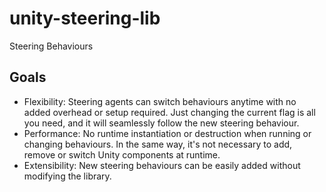 # unity-steering-lib
Steering Behaviours

## Goals
- Flexibility: Steering agents can switch behaviours anytime with no added overhead or setup required. Just changing the current flag is all you need, and it will seamlessly follow the new steering behaviour.
- Performance: No runtime instantiation or destruction when running or changing behaviours. In the same way, it's not necessary to add, remove or switch Unity components at runtime.
- Extensibility: New steering behaviours can be easily added without modifying the library.
